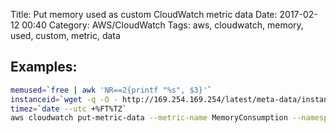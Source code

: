 Title: Put memory used as custom CloudWatch metric data
Date: 2017-02-12 00:40
Category: AWS/CloudWatch
Tags: aws, cloudwatch, memory, used, custom, metric, data

Examples:
---------

```bash
memused=`free | awk 'NR==2{printf "%s", $3}'`
instanceid=`wget -q -O - http://169.254.169.254/latest/meta-data/instance-id`
timez=`date --utc +%FT%TZ`
aws cloudwatch put-metric-data --metric-name MemoryConsumption --namespace Custom --timestamp "$timez" --value "$memused" --unit Bytes --dimensions "InstanceId=$instanceid"

```
